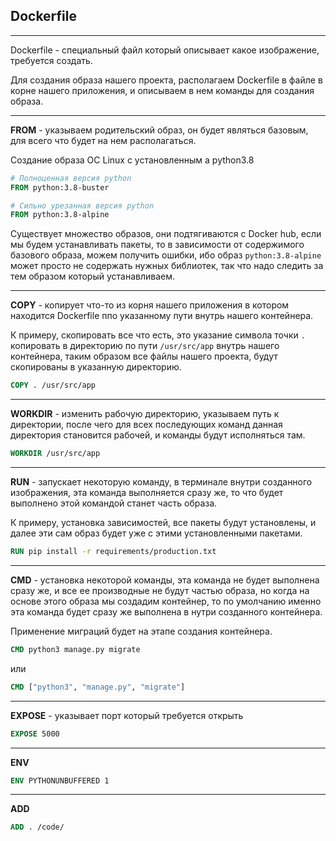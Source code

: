 Dockerfile
---
---

Dockerfile - специальный файл который описывает какое изображение,
требуется создать.

Для создания образа нашего проекта, располагаем Dockerfile в файле
в корне нашего приложения, и описываем в нем команды для создания
образа.


---

**FROM** - указываем родительский образ, он будет являться базовым,
для всего что будет на нем располагаться.

Создание образа OC Linux с установленным а python3.8 

```dockerfile
# Полноценная версия python
FROM python:3.8-buster

# Сильно урезанная версия python
FROM python:3.8-alpine
```

Существует множество образов, они подтягиваются с Docker hub, если
мы будем устанавливать пакеты, то в зависимости от содержимого 
базового образа, можем получить ошибки, ибо образ `python:3.8-alpine`
может просто не содержать нужных библиотек, так что надо следить
за тем образом который устанавливаем.

---

**COPY** - копирует что-то из корня нашего приложения в котором 
находится Dockerfile ппо указанному пути внутрь нашего контейнера. 

К примеру, скопировать все что есть, это указание символа точки ` . `
копировать в директорию по пути `/usr/src/app` внутрь нашего
контейнера, таким образом все файлы нашего проекта, будут скопированы
в указанную директорию.

```dockerfile
COPY . /usr/src/app
```

---

**WORKDIR** - изменить рабочую директорию, указываем путь к 
директории, после чего для всех последующих команд данная директория
становится рабочей, и команды будут исполняться там.

```dockerfile
WORKDIR /usr/src/app
```

---

**RUN** - запускает некоторую команду, в терминале внутри созданного
изображения, эта команда выполняется сразу же, то что будет выполнено
этой командой станет часть образа.

К примеру, установка зависимостей, все пакеты будут установлены,
и далее эти сам образ будет уже с этими установленными пакетами.

```dockerfile
RUN pip install -r requirements/production.txt
```

---

**CMD** - установка некоторой команды, эта команда не будет 
выполнена сразу же, и все ее производные не будут частью образа, 
но когда на основе этого образа мы создадим контейнер, то по 
умолчанию именно эта команда будет сразу же выполнена в нутри
созданного контейнера.

Применение миграций будет на этапе создания контейнера. 

```dockerfile
CMD python3 manage.py migrate
```

или

```dockerfile
CMD ["python3", "manage.py", "migrate"]
```

---

**EXPOSE** - указывает порт который требуется открыть 

```dockerfile
EXPOSE 5000
```

---

**ENV**

```dockerfile
ENV PYTHONUNBUFFERED 1
```

---

**ADD**

```dockerfile
ADD . /code/
```
